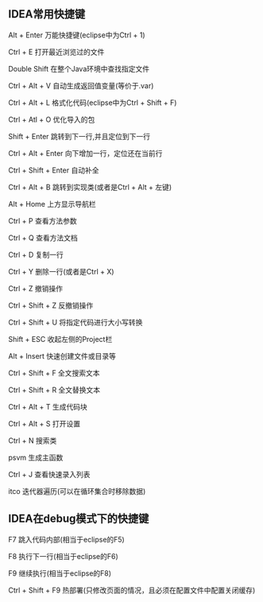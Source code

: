 ## IDEA常用快捷键
Alt + Enter 万能快捷键(eclipse中为Ctrl + 1)

Ctrl + E 打开最近浏览过的文件

Double Shift 在整个Java环境中查找指定文件

Ctrl + Alt + V 自动生成返回值变量(等价于.var)

Ctrl + Alt + L 格式化代码(eclipse中为Ctrl +  Shift + F)

Ctrl + Atl + O 优化导入的包

Shift + Enter 跳转到下一行,并且定位到下一行

Ctrl + Alt + Enter 向下增加一行，定位还在当前行

Ctrl + Shift + Enter 自动补全

Ctrl + Alt + B 跳转到实现类(或者是Ctrl + Alt + 左键)

Alt + Home 上方显示导航栏

Ctrl + P 查看方法参数

Ctrl + Q 查看方法文档

Ctrl + D 复制一行

Ctrl + Y 删除一行(或者是Ctrl + X)

Ctrl + Z 撤销操作

Ctrl + Shift + Z 反撤销操作

Ctrl + Shift + U 将指定代码进行大小写转换

Shift + ESC 收起左侧的Project栏

Alt + Insert 快速创建文件或目录等

Ctrl + Shift + F 全文搜索文本

Ctrl + Shift + R 全文替换文本

Ctrl + Alt + T 生成代码块

Ctrl + Alt + S 打开设置
 
Ctrl + N 搜索类

psvm 生成主函数

Ctrl + J 查看快速录入列表

itco 迭代器遍历(可以在循环集合时移除数据)

## IDEA在debug模式下的快捷键
F7 跳入代码内部(相当于eclipse的F5)

F8 执行下一行(相当于eclipse的F6)

F9 继续执行(相当于eclipse的F8)

Ctrl + Shift + F9 热部署(只修改页面的情况，且必须在配置文件中配置关闭缓存)






